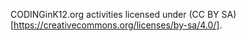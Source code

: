 CODINGinK12.org activities licensed under (CC BY SA)[https://creativecommons.org/licenses/by-sa/4.0/].

